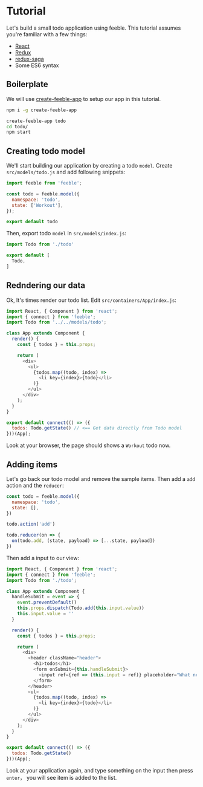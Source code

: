 # Tutorial

Let's build a small todo application using feeble. This tutorial assumes you're familiar with a few things:

* [React](https://facebook.github.io/react)
* [Redux](http://redux.js.org)
* [redux-saga](http://yelouafi.github.io/redux-saga)
* Some ES6 syntax

## Boilerplate

We will use [create-feeble-app](https://github.com/feeblejs/create-feeble-app) to setup our app in this tutorial.

```bash
npm i -g create-feeble-app

create-feeble-app todo
cd todo/
npm start
```

## Creating todo model

We'll start building our application by creating a todo `model`. Create `src/models/todo.js` and add following snippets:

```javascript
import feeble from 'feeble';

const todo = feeble.model({
  namespace: 'todo',
  state: ['Workout'],
});

export default todo
```

Then, export todo `model` in `src/models/index.js`:

```javascript
import Todo from './todo'

export default [
  Todo,
]
```

## Redndering our data

Ok, It's times render our todo list. Edit `src/containers/App/index.js`:

```javascript
import React, { Component } from 'react';
import { connect } from 'feeble';
import Todo from '../../models/todo';

class App extends Component {
  render() {
    const { todos } = this.props;

    return (
      <div>
        <ul>
          {todos.map((todo, index) =>
            <li key={index}>{todo}</li>
          )}
        </ul>
      </div>
    );
  }
}

export default connect(() => ({
  todos: Todo.getState() // <== Get data directly from Todo model
}))(App);
```

Look at your browser, the page should shows a `Workout` todo now.

## Adding items

Let's go back our todo model and remove the sample items. Then add a `add` action and the `reducer`:

```javascript
const todo = feeble.model({
  namespace: 'todo',
  state: [],
})

todo.action('add')

todo.reducer(on => {
  on(todo.add, (state, payload) => [...state, payload])
})
```

Then add a input to our view:

```javascript
import React, { Component } from 'react';
import { connect } from 'feeble';
import Todo from './todo';

class App extends Component {
  handleSubmit = event => {
    event.preventDefault()
    this.props.dispatch(Todo.add(this.input.value))
    this.input.value = ''
  }

  render() {
    const { todos } = this.props;

    return (
      <div>
        <header className="header">
          <h1>todos</h1>
          <form onSubmit={this.handleSubmit}>
            <input ref={ref => (this.input = ref)} placeholder="What needs to be done?" />
          </form>
        </header>
        <ul>
          {todos.map((todo, index) =>
            <li key={index}>{todo}</li>
          )}
        </ul>
      </div>
    );
  }
}

export default connect(() => ({
  todos: Todo.getState()
}))(App);
```

Look at your application again, and type something on the input then press `enter`， you will see item is added to the list.
